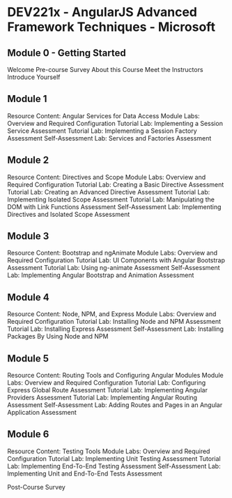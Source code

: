 # DEV221x - AngularJS Advanced Framework Techniques - Microsoft

## Module 0 - Getting Started

Welcome
Pre-course Survey
About this Course
Meet the Instructors
Introduce Yourself

## Module 1

Resource Content: Angular Services for Data Access
Module Labs: Overview and Required Configuration
Tutorial Lab: Implementing a Session Service
Assessment
Tutorial Lab: Implementing a Session Factory
Assessment
Self-Assessment Lab: Services and Factories
Assessment

## Module 2

Resource Content: Directives and Scope
Module Labs: Overview and Required Configuration
Tutorial Lab: Creating a Basic Directive
Assessment
Tutorial Lab: Creating an Advanced Directive
Assessment
Tutorial Lab: Implementing Isolated Scope
Assessment
Tutorial Lab: Manipulating the DOM with Link Functions
Assessment
Self-Assessment Lab: Implementing Directives and Isolated Scope
Assessment

## Module 3

Resource Content: Bootstrap and ngAnimate
Module Labs: Overview and Required Configuration
Tutorial Lab: UI Components with Angular Bootstrap
Assessment
Tutorial Lab: Using ng-animate
Assessment
Self-Assessment Lab: Implementing Angular Bootstrap and Animation
Assessment

## Module 4

Resource Content: Node, NPM, and Express
Module Labs: Overview and Required Configuration
Tutorial Lab: Installing Node and NPM
Assessment
Tutorial Lab: Installing Express
Assessment
Self-Assessment Lab: Installing Packages By Using Node and NPM

## Module 5

Resource Content: Routing Tools and Configuring Angular Modules
Module Labs: Overview and Required Configuration
Tutorial Lab: Configuring Express Global Route
Assessment
Tutorial Lab: Implementing Angular Providers
Assessment
Tutorial Lab: Implementing Angular Routing
Assessment
Self-Assessment Lab: Adding Routes and Pages in an Angular Application
Assessment

## Module 6

Resource Content: Testing Tools
Module Labs: Overview and Required Configuration
Tutorial Lab: Implementing Unit Testing
Assessment
Tutorial Lab: Implementing End-To-End Testing
Assessment
Self-Assessment Lab: Implementing Unit and End-To-End Tests
Assessment

Post-Course Survey